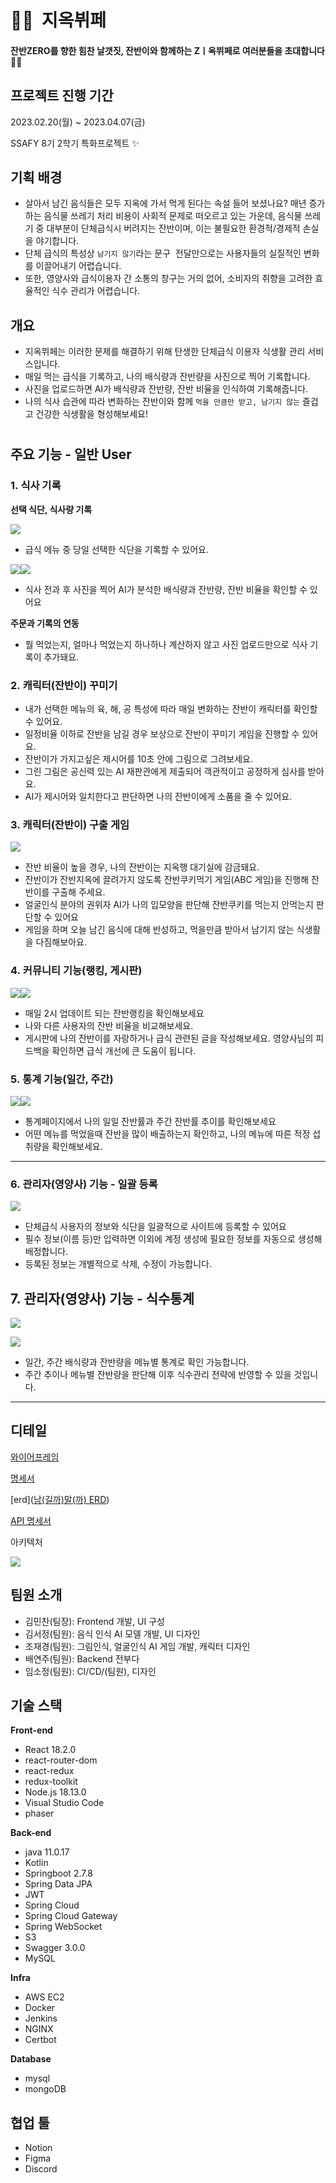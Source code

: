 # 🧛‍♀️  지옥뷔페

#### 잔반ZERO를 향한 힘찬 날갯짓, 잔반이와 함께하는 Zㅣ옥뷔페로 여러분들을 초대합니다👨‍🍳

## 프로젝트 진행 기간

2023.02.20(월) ~ 2023.04.07(금)

SSAFY 8기 2학기 특화프로젝트 ✨

## 기획 배경

- 살아서 남긴 음식들은 모두 지옥에 가서 먹게 된다는 속설 들어 보셨나요? 매년 증가하는 음식물 쓰레기 처리 비용이 사회적 문제로 떠오르고 있는 가운데, 음식물 쓰레기 중 대부분이 단체급식시 버려지는 잔반이며, 이는 불필요한 환경적/경제적 손실을 야기합니다.
- 단체 급식의 특성상 `남기지 않기`라는 문구  전달만으로는 사용자들의 실질적인 변화를 이끌어내기 어렵습니다.
- 또한, 영양사와 급식이용자 간 소통의 창구는 거의 없어, 소비자의 취향을 고려한 효율적인 식수 관리가 어렵습니다.

## 개요

- 지옥뷔페는 이러한 문제를 해결하기 위해 탄생한 단체급식 이용자 식생활 관리 서비스입니다.
- 매일 먹는 급식을 기록하고, 나의 배식량과 잔반량을 사진으로 찍어 기록합니다.
- 사진을 업로드하면 AI가 배식량과 잔반량, 잔반 비율을 인식하여 기록해줍니다.
- 나의 식사 습관에 따라 변화하는 잔반이와 함께 `먹을 만큼만 받고, 남기지 않는` 즐겁고 건강한 식생활을 형성해보세요!

#

## 주요 기능 - 일반 User

### 1. 식사 기록

**선택 식단, 식사량 기록**

![](https://github.com/Joripje/hell-banquet-reboot/blob/master/2023-04-07-10-22-44-image.png?msec=1680831888095)

- 급식 메뉴 중 당일 선택한 식단을 기록할 수 있어요.

![](https://github.com/Joripje/hell-banquet-reboot/blob/master/2023-04-07-10-23-59-image.png?msec=1680831888087)![](https://github.com/Joripje/hell-banquet-reboot/blob/master/2023-04-07-10-24-23-image.png?msec=1680831888095)

- 식사 전과 후 사진을 찍어 AI가 분석한 배식량과 잔반량, 잔반 비율을 확인할 수 있어요

**주문과 기록의 연동**

- 뭘 먹었는지, 얼마나 먹었는지 하나하나 계산하지 않고 사진 업로드만으로 식사 기록이 추가돼요.

### 2. 캐릭터(잔반이) 꾸미기

- 내가 선택한 메뉴의 육, 해, 공 특성에 따라 매일 변화하는 잔반이 캐릭터를 확인할 수 있어요.
- 일정비율 이하로 잔반을 남길 경우 보상으로 잔반이 꾸미기 게임을 진행할 수 있어요.
- 잔반이가 가지고싶은 제시어를 10초 안에 그림으로 그려보세요.
- 그린 그림은 공신력 있는 AI 재판관에게 제출되어 객관적이고 공정하게 심사를 받아요.
- AI가 제시어와 일치한다고 판단하면 나의 잔반이에게 소품을 줄 수 있어요.

### 3. 캐릭터(잔반이) 구출 게임

![](https://github.com/Joripje/hell-banquet-reboot/blob/master/2023-04-07-10-29-29-image.png?msec=1680831888096)

- 잔반 비율이 높을 경우, 나의 잔반이는 지옥행 대기실에 감금돼요.
- 잔반이가 잔반지옥에 끌려가지 않도록 잔반쿠키먹기 게임(ABC 게임)을 진행해 잔반이를 구출해 주세요.
- 얼굴인식 분야의 권위자 AI가 나의 입모양을 판단해 잔반쿠키를 먹는지 안먹는지 판단할 수 있어요
- 게임을 하며 오늘 남긴 음식에 대해 반성하고, 먹을만큼 받아서 남기지 않는 식생활을 다짐해보아요.

### 4. 커뮤니티 기능(랭킹, 게시판)

![](https://github.com/Joripje/hell-banquet-reboot/blob/master/2023-04-07-10-30-08-image.png?msec=1680831888095)![](https://github.com/Joripje/hell-banquet-reboot/blob/master/2023-04-07-10-32-16-image.png?msec=1680831888097)

- 매일 2시 업데이트 되는 잔반랭킹을 확인해보세요
- 나와 다른 사용자의 잔반 비율을 비교해보세요.
- 게시판에 나의 잔반이를 자랑하거나 급식 관련된 글을 작성해보세요. 영양사님의 피드백을 확인하면 급식 개선에 큰 도움이 됩니다.

### 5. 통계 기능(일간, 주간)

![](https://github.com/Joripje/hell-banquet-reboot/blob/master/2023-04-07-10-33-03-image.png?msec=1680831888086)![](https://github.com/Joripje/hell-banquet-reboot/blob/master/2023-04-07-10-35-08-image.png?msec=1680831888081)

- 통계페이지에서 나의 일일 잔반률과 주간 잔반률 추이를 확인해보세요
- 어떤 메뉴를 먹었을때 잔반을 많이 배출하는지 확인하고, 나의 메뉴에 따른 적정 섭취량을 확인해보세요.

---

### 6. 관리자(영양사) 기능 - 일괄 등록

![](https://github.com/Joripje/hell-banquet-reboot/blob/master/2023-04-07-10-37-09-image.png?msec=1680831888076)

- 단체급식 사용자의 정보와 식단을 일괄적으로 사이트에 등록할 수 있어요
- 필수 정보(이름 등)만 입력하면 이외에 계정 생성에 필요한 정보를 자동으로 생성해 배정합니다.
- 등록된 정보는 개별적으로 삭제, 수정이 가능합니다.

## 7. 관리자(영양사) 기능 - 식수통계

![](https://github.com/Joripje/hell-banquet-reboot/blob/master/2023-04-07-10-38-27-image.png?msec=1680831888082)

![](https://github.com/Joripje/hell-banquet-reboot/blob/master/2023-04-07-10-38-46-image.png?msec=1680831888082)

- 일간, 주간 배식량과 잔반량을 메뉴별 통계로 확인 가능합니다.
- 주간 추이나 메뉴별 잔반량을 판단해 이후 식수관리 전략에 반영할 수 있을 것입니다.

---

## 디테일

[와이어프레임](<[Figma](https://www.figma.com/file/Qg61ND5Q5YSaThTHQPjSS1/%EB%82%A8%EA%B8%B8%EA%B9%8C%3F%EB%A7%90%EA%B9%8C%3F?t=1NYlidAq2Voz1nHl-0)>)

[명세서](https://www.notion.so/3-1-98d3f69eb4514256b0e7ea8ff9980897)

[erd]([남(길까)말(까) ERD](https://www.erdcloud.com/d/Ftt89upZZt6uDgvNZ))

[API 명세서](https://www.notion.so/4b89c4dea0314905b611d522d96da7a7)

아키텍처

![](https://github.com/Joripje/hell-banquet-reboot/blob/master/ae51ef628d24e61bc7424d8d90a225bdf0a1ea08.PNG?msec=1680831888082)

## **팀원 소개**

- 김민찬(팀장): Frontend 개발, UI 구성
- 김서정(팀원): 음식 인식 AI 모델 개발, UI 디자인
- 조재경(팀원): 그림인식, 얼굴인식 AI 게임 개발, 캐릭터 디자인
- 배연주(팀원): Backend 전부다
- 임소정(팀원): CI/CD/(팀원), 디자인

## **기술 스택**

**Front-end**

- React 18.2.0
- react-router-dom
- react-redux
- redux-toolkit
- Node.js 18.13.0
- Visual Studio Code
- phaser

**Back-end**

- java 11.0.17
- Kotlin
- Springboot 2.7.8
- Spring Data JPA
- JWT
- Spring Cloud
- Spring Cloud Gateway
- Spring WebSocket
- S3
- Swagger 3.0.0
- MySQL

**Infra**

- AWS EC2
- Docker
- Jenkins
- NGINX
- Certbot

**Database**

- mysql
- mongoDB

## **협업 툴**

- Notion
- Figma
- Discord
